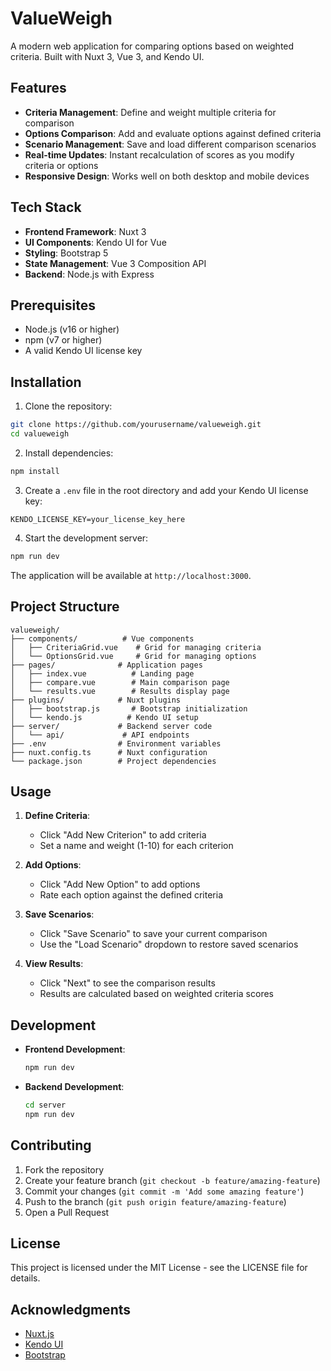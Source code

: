 # ValueWeigh

A modern web application for comparing options based on weighted criteria. Built with Nuxt 3, Vue 3, and Kendo UI.

## Features

- **Criteria Management**: Define and weight multiple criteria for comparison
- **Options Comparison**: Add and evaluate options against defined criteria
- **Scenario Management**: Save and load different comparison scenarios
- **Real-time Updates**: Instant recalculation of scores as you modify criteria or options
- **Responsive Design**: Works well on both desktop and mobile devices

## Tech Stack

- **Frontend Framework**: Nuxt 3
- **UI Components**: Kendo UI for Vue
- **Styling**: Bootstrap 5
- **State Management**: Vue 3 Composition API
- **Backend**: Node.js with Express

## Prerequisites

- Node.js (v16 or higher)
- npm (v7 or higher)
- A valid Kendo UI license key

## Installation

1. Clone the repository:
```bash
git clone https://github.com/yourusername/valueweigh.git
cd valueweigh
```

2. Install dependencies:
```bash
npm install
```

3. Create a `.env` file in the root directory and add your Kendo UI license key:
```env
KENDO_LICENSE_KEY=your_license_key_here
```

4. Start the development server:
```bash
npm run dev
```

The application will be available at `http://localhost:3000`.

## Project Structure

```
valueweigh/
├── components/          # Vue components
│   ├── CriteriaGrid.vue    # Grid for managing criteria
│   └── OptionsGrid.vue     # Grid for managing options
├── pages/              # Application pages
│   ├── index.vue          # Landing page
│   ├── compare.vue        # Main comparison page
│   └── results.vue        # Results display page
├── plugins/            # Nuxt plugins
│   ├── bootstrap.js       # Bootstrap initialization
│   └── kendo.js          # Kendo UI setup
├── server/             # Backend server code
│   └── api/             # API endpoints
├── .env                # Environment variables
├── nuxt.config.ts      # Nuxt configuration
└── package.json        # Project dependencies
```

## Usage

1. **Define Criteria**:
   - Click "Add New Criterion" to add criteria
   - Set a name and weight (1-10) for each criterion

2. **Add Options**:
   - Click "Add New Option" to add options
   - Rate each option against the defined criteria

3. **Save Scenarios**:
   - Click "Save Scenario" to save your current comparison
   - Use the "Load Scenario" dropdown to restore saved scenarios

4. **View Results**:
   - Click "Next" to see the comparison results
   - Results are calculated based on weighted criteria scores

## Development

- **Frontend Development**:
  ```bash
  npm run dev
  ```

- **Backend Development**:
  ```bash
  cd server
  npm run dev
  ```

## Contributing

1. Fork the repository
2. Create your feature branch (`git checkout -b feature/amazing-feature`)
3. Commit your changes (`git commit -m 'Add some amazing feature'`)
4. Push to the branch (`git push origin feature/amazing-feature`)
5. Open a Pull Request

## License

This project is licensed under the MIT License - see the LICENSE file for details.

## Acknowledgments

- [Nuxt.js](https://nuxtjs.org/)
- [Kendo UI](https://www.telerik.com/kendo-vue-ui)
- [Bootstrap](https://getbootstrap.com/)
